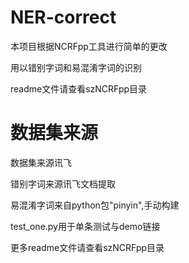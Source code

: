 # NER-correct

本项目根据NCRFpp工具进行简单的更改

用以错别字词和易混淆字词的识别

readme文件请查看szNCRFpp目录

数据集来源
====
数据集来源讯飞

错别字词来源讯飞文档提取

易混淆字词来自python包"pinyin",手动构建

test_one.py用于单条测试与demo链接

更多readme文件请查看szNCRFpp目录

